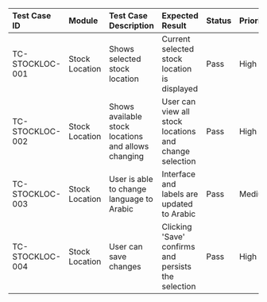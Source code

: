 | Test Case ID     | Module               | Test Case Description                                           | Expected Result                                                  | Status | Priority | Notes |
|:------------------|:----------------------|:------------------------------------------------------------------|:------------------------------------------------------------------|:--------|:----------|:-------|
| TC-STOCKLOC-001 | Stock Location       | Shows selected stock location                                    | Current selected stock location is displayed                      | Pass   | High     |        |
| TC-STOCKLOC-002 | Stock Location       | Shows available stock locations and allows changing              | User can view all stock locations and change selection            | Pass   | High     |        |
| TC-STOCKLOC-003 | Stock Location       | User is able to change language to Arabic                        | Interface and labels are updated to Arabic                        | Pass   | Medium   |        |
| TC-STOCKLOC-004 | Stock Location       | User can save changes                                            | Clicking 'Save' confirms and persists the selection               | Pass   | High     |        |
